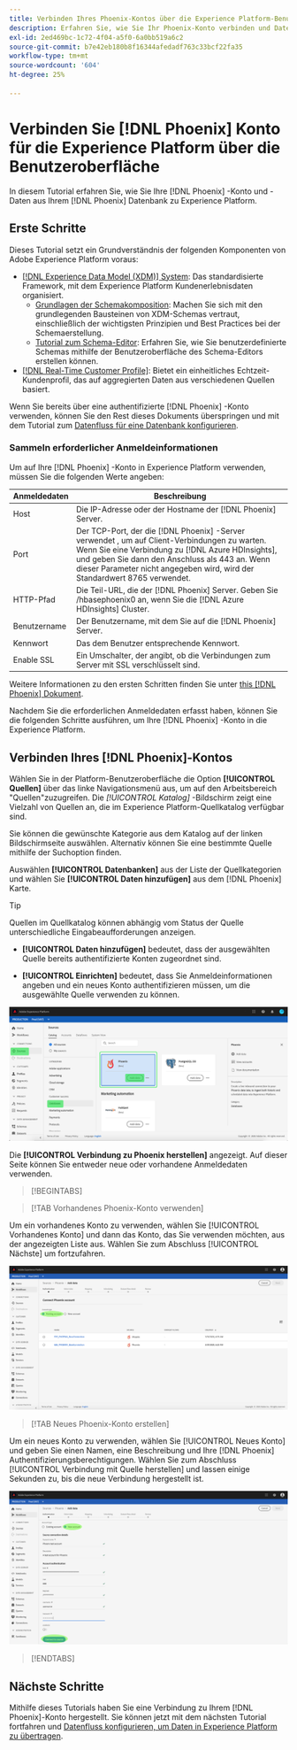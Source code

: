```yaml
---
title: Verbinden Ihres Phoenix-Kontos über die Experience Platform-Benutzeroberfläche
description: Erfahren Sie, wie Sie Ihr Phoenix-Konto verbinden und Daten aus Ihrer Phoenix-Datenbank über die Benutzeroberfläche in die Experience Platform übertragen können.
exl-id: 2ed469bc-1c72-4f04-a5f0-6a0bb519a6c2
source-git-commit: b7e42eb180b8f16344afedadf763c33bcf22fa35
workflow-type: tm+mt
source-wordcount: '604'
ht-degree: 25%

---
```


# Verbinden Sie [!DNL Phoenix] Konto für die Experience Platform über die Benutzeroberfläche

In diesem Tutorial erfahren Sie, wie Sie Ihre [!DNL Phoenix] -Konto und -Daten aus Ihrem [!DNL Phoenix] Datenbank zu Experience Platform.

## Erste Schritte

Dieses Tutorial setzt ein Grundverständnis der folgenden Komponenten von Adobe Experience Platform voraus:

* [[!DNL Experience Data Model (XDM)] System](../../../../../xdm/home.md): Das standardisierte Framework, mit dem Experience Platform Kundenerlebnisdaten organisiert.
   * [Grundlagen der Schemakomposition](../../../../../xdm/schema/composition.md): Machen Sie sich mit den grundlegenden Bausteinen von XDM-Schemas vertraut, einschließlich der wichtigsten Prinzipien und Best Practices bei der Schemaerstellung.
   * [Tutorial zum Schema-Editor](../../../../../xdm/tutorials/create-schema-ui.md): Erfahren Sie, wie Sie benutzerdefinierte Schemas mithilfe der Benutzeroberfläche des Schema-Editors erstellen können.
* [[!DNL Real-Time Customer Profile]](../../../../../profile/home.md): Bietet ein einheitliches Echtzeit-Kundenprofil, das auf aggregierten Daten aus verschiedenen Quellen basiert.

Wenn Sie bereits über eine authentifizierte [!DNL Phoenix] -Konto verwenden, können Sie den Rest dieses Dokuments überspringen und mit dem Tutorial zum [Datenfluss für eine Datenbank konfigurieren](../../dataflow/databases.md).

### Sammeln erforderlicher Anmeldeinformationen

Um auf Ihre [!DNL Phoenix] -Konto in Experience Platform verwenden, müssen Sie die folgenden Werte angeben:

| Anmeldedaten | Beschreibung |
| --- | --- |
| Host | Die IP-Adresse oder der Hostname der [!DNL Phoenix] Server. |
| Port | Der TCP-Port, der die [!DNL Phoenix] -Server verwendet , um auf Client-Verbindungen zu warten. Wenn Sie eine Verbindung zu [!DNL Azure HDInsights], und geben Sie dann den Anschluss als 443 an. Wenn dieser Parameter nicht angegeben wird, wird der Standardwert 8765 verwendet. |
| HTTP-Pfad | Die Teil-URL, die der [!DNL Phoenix] Server. Geben Sie /hbasephoenix0 an, wenn Sie die [!DNL Azure HDInsights] Cluster. |
| Benutzername | Der Benutzername, mit dem Sie auf die [!DNL Phoenix] Server. |
| Kennwort | Das dem Benutzer entsprechende Kennwort. |
| Enable SSL | Ein Umschalter, der angibt, ob die Verbindungen zum Server mit SSL verschlüsselt sind. |

Weitere Informationen zu den ersten Schritten finden Sie unter [this [!DNL Phoenix] Dokument](https://python-phoenixdb.readthedocs.io/en/latest/api.html).

Nachdem Sie die erforderlichen Anmeldedaten erfasst haben, können Sie die folgenden Schritte ausführen, um Ihre [!DNL Phoenix] -Konto in die Experience Platform.

## Verbinden Ihres [!DNL Phoenix]-Kontos

Wählen Sie in der Platform-Benutzeroberfläche die Option **[!UICONTROL Quellen]** über das linke Navigationsmenü aus, um auf den Arbeitsbereich &quot;Quellen&quot;zuzugreifen. Die *[!UICONTROL Katalog]* -Bildschirm zeigt eine Vielzahl von Quellen an, die im Experience Platform-Quellkatalog verfügbar sind.

Sie können die gewünschte Kategorie aus dem Katalog auf der linken Bildschirmseite auswählen. Alternativ können Sie eine bestimmte Quelle mithilfe der Suchoption finden.

Auswählen **[!UICONTROL Datenbanken]** aus der Liste der Quellkategorien und wählen Sie **[!UICONTROL Daten hinzufügen]** aus dem [!DNL Phoenix] Karte.

>[!TIP]
>
>Quellen im Quellkatalog können abhängig vom Status der Quelle unterschiedliche Eingabeaufforderungen anzeigen.
> 
>* **[!UICONTROL Daten hinzufügen]** bedeutet, dass der ausgewählten Quelle bereits authentifizierte Konten zugeordnet sind.
>
>* **[!UICONTROL Einrichten]** bedeutet, dass Sie Anmeldeinformationen angeben und ein neues Konto authentifizieren müssen, um die ausgewählte Quelle verwenden zu können.

![Der Quellkatalog auf der Experience Platform-Benutzeroberfläche mit der ausgewählten Phoenix-Quellkarte.](../../../../images/tutorials/create/phoenix/catalog.png)

Die **[!UICONTROL Verbindung zu Phoenix herstellen]** angezeigt. Auf dieser Seite können Sie entweder neue oder vorhandene Anmeldedaten verwenden.

>[!BEGINTABS]

>[!TAB Vorhandenes Phoenix-Konto verwenden]

Um ein vorhandenes Konto zu verwenden, wählen Sie [!UICONTROL Vorhandenes Konto] und dann das Konto, das Sie verwenden möchten, aus der angezeigten Liste aus. Wählen Sie zum Abschluss [!UICONTROL Nächste] um fortzufahren.

![Eine Liste authentifizierter Phoenix-Datenbankkonten, die bereits in Ihrem Unternehmen vorhanden sind.](../../../../images/tutorials/create/phoenix/existing.png)

>[!TAB Neues Phoenix-Konto erstellen]

Um ein neues Konto zu verwenden, wählen Sie [!UICONTROL Neues Konto] und geben Sie einen Namen, eine Beschreibung und Ihre [!DNL Phoenix] Authentifizierungsberechtigungen. Wählen Sie zum Abschluss [!UICONTROL Verbindung mit Quelle herstellen] und lassen einige Sekunden zu, bis die neue Verbindung hergestellt ist.

![Die neue Kontoschnittstelle, in der Sie Authentifizierungsberechtigungen angeben und ein Phoenix-Konto erstellen können.](../../../../images/tutorials/create/phoenix/new.png)

>[!ENDTABS]

## Nächste Schritte

Mithilfe dieses Tutorials haben Sie eine Verbindung zu Ihrem [!DNL Phoenix]-Konto hergestellt. Sie können jetzt mit dem nächsten Tutorial fortfahren und [Datenfluss konfigurieren, um Daten in Experience Platform zu übertragen](../../dataflow/databases.md).
